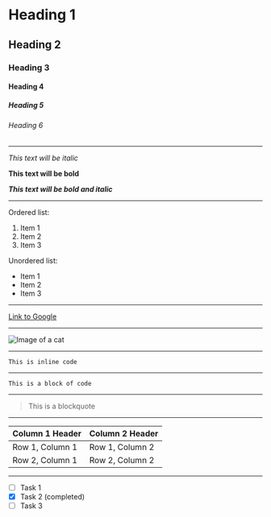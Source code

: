 # Heading 1

## Heading 2

### Heading 3

#### Heading 4

##### Heading 5

###### Heading 6

---

*This text will be italic*

**This text will be bold**

***This text will be bold and italic***

---

Ordered list:
1. Item 1
2. Item 2
3. Item 3

Unordered list:
- Item 1
- Item 2
- Item 3

---

[Link to Google](https://www.google.com)

---

![Image of a cat](https://placekitten.com/200/300)

---

`This is inline code`

---

```
This is a block of code
```

---

> This is a blockquote

---

| Column 1 Header | Column 2 Header |
| ---------------|----------------|
| Row 1, Column 1 | Row 1, Column 2 |
| Row 2, Column 1 | Row 2, Column 2 |

---

- [ ] Task 1
- [x] Task 2 (completed)
- [ ] Task 3
